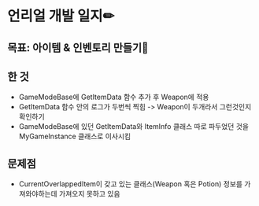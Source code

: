 # 언리얼 개발 일지✏



## 목표: 아이템 & 인벤토리 만들기🎁

## 한 것

* GameModeBase에 GetItemData 함수 추가 후 Weapon에 적용
* GetItemData 함수 안의 로그가 두번씩 찍힘 -> Weapon이 두개라서 그런것인지 확인하기
* GameModeBase에 있던 GetItemData와 ItemInfo 클래스 따로 파두었던 것을 MyGameInstance 클래스로 이사시킴


## 문제점

* CurrentOverlappedItem이 갖고 있는 클래스(Weapon 혹은 Potion) 정보를 가져와야하는데 가져오지 못하고 있음
